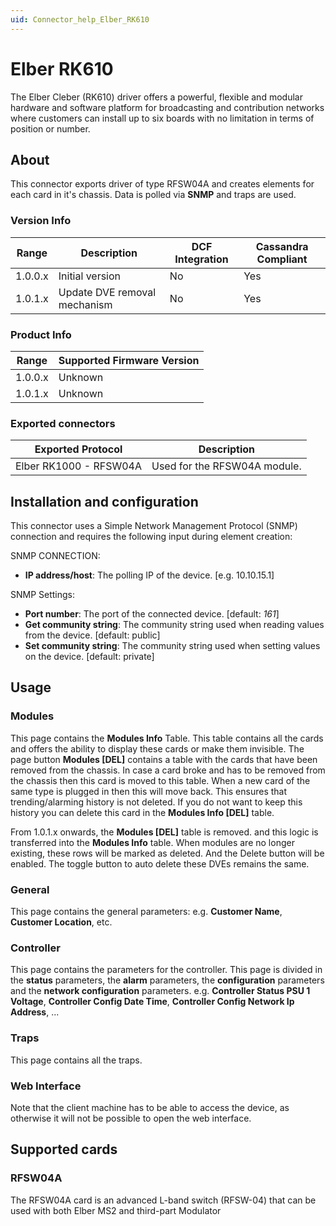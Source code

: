 ```yaml
---
uid: Connector_help_Elber_RK610
---
```


# Elber RK610

The Elber Cleber (RK610) driver offers a powerful, flexible and modular hardware and software platform for broadcasting and contribution networks where customers can install up to six boards with no limitation in terms of position or number.

## About

This connector exports driver of type RFSW04A and creates elements for each card in it's chassis. Data is polled via **SNMP** and traps are used.

### Version Info

| **Range** | **Description**              | **DCF Integration** | **Cassandra Compliant** |
|------------------|------------------------------|---------------------|-------------------------|
| 1.0.0.x          | Initial version              | No                  | Yes                     |
| 1.0.1.x          | Update DVE removal mechanism | No                  | Yes                     |

### Product Info

| Range | Supported Firmware Version |
|------------------|-----------------------------|
| 1.0.0.x          | Unknown                     |
| 1.0.1.x          | Unknown                     |

### Exported connectors

| **Exported Protocol**  | **Description**              |
|------------------------|------------------------------|
| Elber RK1000 - RFSW04A | Used for the RFSW04A module. |

## Installation and configuration

This connector uses a Simple Network Management Protocol (SNMP) connection and requires the following input during element creation:

SNMP CONNECTION:

- **IP address/host**: The polling IP of the device. \[e.g. 10.10.15.1\]

SNMP Settings:

- **Port number**: The port of the connected device. \[default: *161*\]
- **Get community string**: The community string used when reading values from the device. \[default: public\]
- **Set community string**: The community string used when setting values on the device. \[default: private\]

## Usage

### Modules

This page contains the **Modules Info** Table. This table contains all the cards and offers the ability to display these cards or make them invisible. The page button **Modules \[DEL\]** contains a table with the cards that have been removed from the chassis. In case a card broke and has to be removed from the chassis then this card is moved to this table. When a new card of the same type is plugged in then this will move back. This ensures that trending/alarming history is not deleted. If you do not want to keep this history you can delete this card in the **Modules Info \[DEL\]** table.

From 1.0.1.x onwards, the **Modules \[DEL\]** table is removed. and this logic is transferred into the **Modules Info** table. When modules are no longer existing, these rows will be marked as deleted. And the Delete button will be enabled. The toggle button to auto delete these DVEs remains the same.

### General

This page contains the general parameters: e.g. **Customer Name**, **Customer Location**, etc.

### Controller

This page contains the parameters for the controller. This page is divided in the **status** parameters, the **alarm** parameters, the **configuration** parameters and the **network configuration** parameters. e.g. **Controller Status PSU 1 Voltage**, **Controller Config Date Time**, **Controller Config Network Ip Address**, ...

### Traps

This page contains all the traps.

### Web Interface

Note that the client machine has to be able to access the device, as otherwise it will not be possible to open the web interface.

## Supported cards

### RFSW04A

The RFSW04A card is an advanced L-band switch (RFSW-04) that can be used with both Elber MS2 and third-part Modulator
